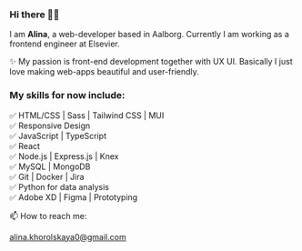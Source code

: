 ### Hi there 👋🏼

I am **Alina**, a web-developer based in Aalborg. Currently I am working as a frontend engineer at Elsevier.

✨ My passion is front-end development together with UX UI. Basically I just love making web-apps beautiful and user-friendly.

### My skills for now include:<br>
✅ HTML/CSS | Sass | Tailwind CSS | MUI <br>
✅ Responsive Design <br>
✅ JavaScript | TypeScript <br>
✅ React <br>
✅ Node.js | Express.js | Knex <br>
✅ MySQL | MongoDB <br>
✅ Git | Docker | Jira <br>
✅ Python for data analysis <br>
✅ Adobe XD | Figma | Prototyping <br>


📫 How to reach me:

alina.khorolskaya0@gmail.com



<!---
alina-kho/alina-kho is a ✨ special ✨ repository because its `README.md` (this file) appears on your GitHub profile.
You can click the Preview link to take a look at your changes.
--->
